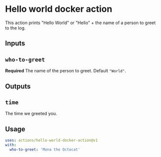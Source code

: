 # Hello world docker action

This action prints "Hello World" or "Hello" + the name of a person to greet to the log.

## Inputs

## `who-to-greet`

**Required** The name of the person to greet. Default `"World"`.

## Outputs

## `time`

The time we greeted you.

## Usage

```yaml
uses: actions/hello-world-docker-action@v1
with:
  who-to-greet: 'Mona the Octocat'
```
